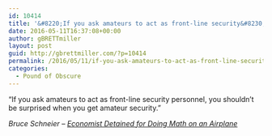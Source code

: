 ```yaml
---
id: 10414
title: '&#8220;If you ask amateurs to act as front-line security&#8230;&#8221;'
date: 2016-05-11T16:37:08+00:00
author: gBRETTmiller
layout: post
guid: http://gbrettmiller.com/?p=10414
permalink: /2016/05/11/if-you-ask-amateurs-to-act-as-front-line-security-personnel/
categories:
  - Pound of Obscure
---
```

&#8220;If you ask amateurs to act as front-line security personnel, you shouldn&#8217;t be surprised when you get amateur security.&#8221;

<cite>Bruce Schneier &#8211; <a href="https://www.schneier.com/blog/archives/2016/05/economist_detai.html">Economist Detained for Doing Math on an Airplane</a></cite>